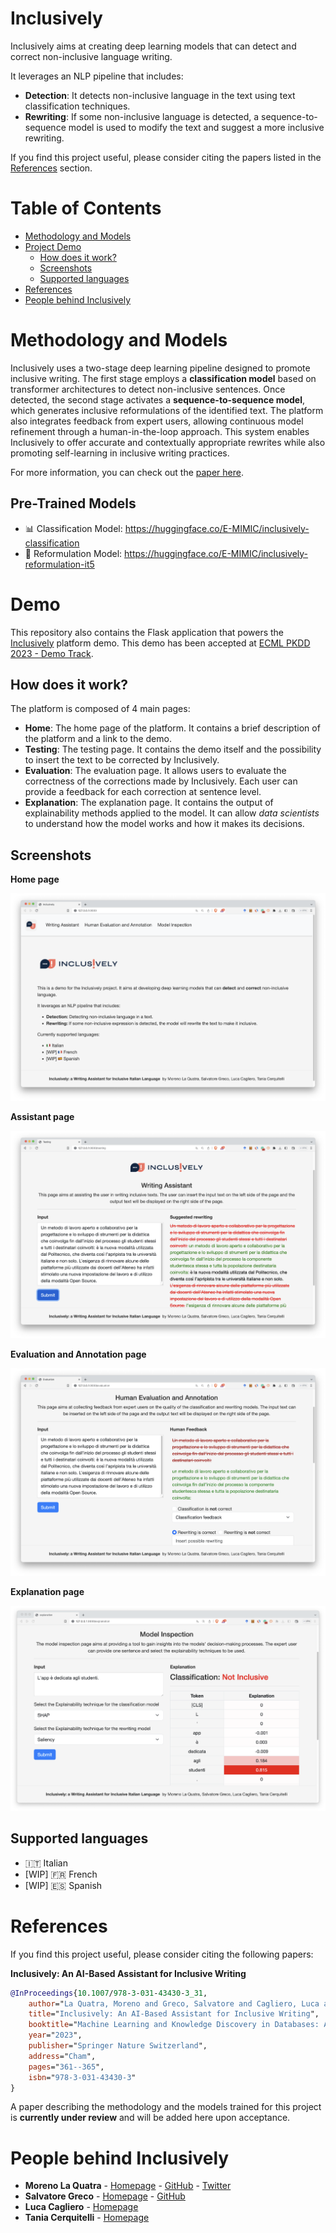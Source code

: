 # Inclusively

Inclusively aims at creating deep learning models that can detect and correct non-inclusive language writing.

It leverages an NLP pipeline that includes:

- **Detection**: It detects non-inclusive language in the text using text classification techniques.
- **Rewriting**: If some non-inclusive language is detected, a sequence-to-sequence model is used to modify the text and suggest a more inclusive rewriting.

If you find this project useful, please consider citing the papers listed in the [References](#references) section.

# Table of Contents

- [Methodology and Models](#methodology-and-models)
- [Project Demo](#demo)
  - [How does it work?](#how-does-it-work)
  - [Screenshots](#screenshots)
  - [Supported languages](#supported-languages)
- [References](#references)
- [People behind Inclusively](#people-behind-inclusively)


# Methodology and Models

Inclusively uses a two-stage deep learning pipeline designed to promote inclusive writing. The first stage employs a **classification model** based on transformer architectures to detect non-inclusive sentences. Once detected, the second stage activates a **sequence-to-sequence model**, which generates inclusive reformulations of the identified text. The platform also integrates feedback from expert users, allowing continuous model refinement through a human-in-the-loop approach. This system enables Inclusively to offer accurate and contextually appropriate rewrites while also promoting self-learning in inclusive writing practices.

For more information, you can check out the [paper here](https://doi.org/10.1007/978-3-031-43430-3_31).


## Pre-Trained Models

- 📊 Classification Model: https://huggingface.co/E-MIMIC/inclusively-classification
- 📝 Reformulation Model: https://huggingface.co/E-MIMIC/inclusively-reformulation-it5
  
# Demo

This repository also contains the Flask application that powers the [Inclusively](#) platform demo.
This demo has been accepted at [ECML PKDD 2023 - Demo Track](https://2023.ecmlpkdd.org/).

## How does it work?

The platform is composed of 4 main pages:

- **Home**: The home page of the platform. It contains a brief description of the platform and a link to the demo.
- **Testing**: The testing page. It contains the demo itself and the possibility to insert the text to be corrected by Inclusively.
- **Evaluation**: The evaluation page. It allows users to evaluate the correctness of the corrections made by Inclusively. Each user can provide a feedback for each correction at sentence level.
- **Explanation**: The explanation page. It contains the output of explainability methods applied to the model. It can allow *data scientists* to understand how the model works and how it makes its decisions.

## Screenshots

**Home page**

![Home page](demo_screenshots/home.png)

**Assistant page**

![Assistant page](demo_screenshots/assistant.png)

**Evaluation and Annotation page**

![Evaluation page](demo_screenshots/annotation.png)

**Explanation page**

![Explanation page](demo_screenshots/explain.png)

## Supported languages

- 🇮🇹 Italian 
- [WIP] 🇫🇷 French   
- [WIP] 🇪🇸 Spanish

# References

If you find this project useful, please consider citing the following papers:

**Inclusively: An AI-Based Assistant for Inclusive Writing**
```bibtex
@InProceedings{10.1007/978-3-031-43430-3_31,
	author="La Quatra, Moreno and Greco, Salvatore and Cagliero, Luca and Cerquitelli, Tania",
	title="Inclusively: An AI-Based Assistant for Inclusive Writing",
	booktitle="Machine Learning and Knowledge Discovery in Databases: Applied Data Science and Demo Track",
	year="2023",
	publisher="Springer Nature Switzerland",
	address="Cham",
	pages="361--365",
	isbn="978-3-031-43430-3"
}
```

A paper describing the methodology and the models trained for this project is **currently under review** and will be added here upon acceptance.

# People behind Inclusively

- **Moreno La Quatra** - [Homepage](https://mlaquatra.me) - [GitHub](https://github.com/MorenoLaQuatra) - [Twitter](https://twitter.com/MorenoLaQuatra)
- **Salvatore Greco** - [Homepage]() - [GitHub]()
- **Luca Cagliero** - [Homepage](https://www.polito.it/en/staff?p=luca.cagliero)
- **Tania Cerquitelli** - [Homepage]()
